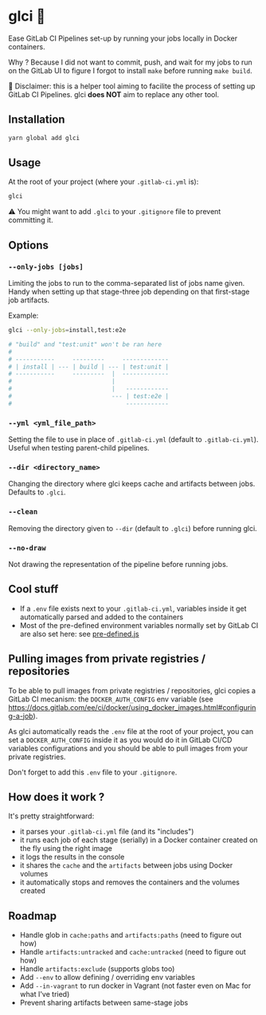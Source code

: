 # glci 🦊

Ease GitLab CI Pipelines set-up by running your jobs locally in Docker containers.

Why ? Because I did not want to commit, push, and wait for my jobs to run on the GitLab UI to figure I forgot to install `make` before running `make build`.

📣 Disclaimer: this is a helper tool aiming to facilite the process of setting up GitLab CI Pipelines. glci **does NOT** aim to replace any other tool.

## Installation

```bash
yarn global add glci
```

## Usage

At the root of your project (where your `.gitlab-ci.yml` is):

```bash
glci
```

⚠️ You might want to add `.glci` to your `.gitignore` file to prevent committing it.

## Options

### `--only-jobs [jobs]`

Limiting the jobs to run to the comma-separated list of jobs name given. Handy when setting up that stage-three job depending on that first-stage job artifacts.

Example:

```bash
glci --only-jobs=install,test:e2e

# "build" and "test:unit" won't be ran here
#
# -----------     ---------     -------------
# | install | --- | build | --- | test:unit |
# -----------     ---------  |  -------------
#                            |
#                            |   ------------
#                            --- | test:e2e |
#                                ------------
```

### `--yml <yml_file_path>`

Setting the file to use in place of `.gitlab-ci.yml` (default to `.gitlab-ci.yml`). Useful when testing parent-child pipelines.

### `--dir <directory_name>`

Changing the directory where glci keeps cache and artifacts between jobs. Defaults to `.glci`.

### `--clean`

Removing the directory given to `--dir` (default to `.glci`) before running glci.

### `--no-draw`

Not drawing the representation of the pipeline before running jobs.

## Cool stuff

- If a `.env` file exists next to your `.gitlab-ci.yml`, variables inside it get automatically parsed and added to the containers
- Most of the pre-defined environment variables normally set by GitLab CI are also set here: see [pre-defined.js](/pre-defined.js)

## Pulling images from private registries / repositories

To be able to pull images from private registries / repositories, glci copies a GitLab CI mecanism: the `DOCKER_AUTH_CONFIG` env variable (see https://docs.gitlab.com/ee/ci/docker/using_docker_images.html#configuring-a-job).

As glci automatically reads the `.env` file at the root of your project, you can set a `DOCKER_AUTH_CONFIG` inside it as you would do it in GitLab CI/CD variables configurations and you should be able to pull images from your private registries.

Don't forget to add this `.env` file to your `.gitignore`.

## How does it work ?

It's pretty straightforward:

- it parses your `.gitlab-ci.yml` file (and its "includes")
- it runs each job of each stage (serially) in a Docker container created on the fly using the right image
- it logs the results in the console
- it shares the `cache` and the `artifacts` between jobs using Docker volumes
- it automatically stops and removes the containers and the volumes created

## Roadmap

- Handle glob in `cache:paths` and `artifacts:paths` (need to figure out how)
- Handle `artifacts:untracked` and `cache:untracked` (need to figure out how)
- Handle `artifacts:exclude` (supports globs too)
- Add `--env` to allow defining / overriding env variables
- Add `--in-vagrant` to run docker in Vagrant (not faster even on Mac for what I've tried)
- Prevent sharing artifacts between same-stage jobs
